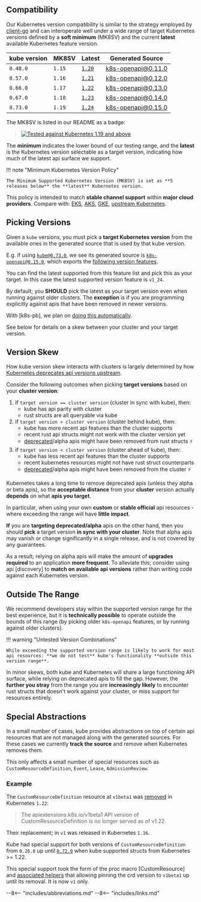 ## Compatibility

Our Kubernetes version compatibility is similar to the strategy employed by [client-go](https://github.com/kubernetes/client-go#compatibility-matrix) and can interoperate well under a wide range of target Kubernetes versions defined by a **soft minimum** (MK8SV) and  the current **latest** available Kubernetes feature version.

| kube version   | MK8SV   | Latest  | Generated Source  |
| -------------- | ------- | ------- | ----------------- |
| `0.48.0`       |  `1.15` | [`1.20`](https://kubernetes.io/blog/2020/12/08/kubernetes-1-20-release-announcement/) | [k8s-openapi@0.11.0](https://github.com/Arnavion/k8s-openapi/blob/master/CHANGELOG.md#v0110-2021-01-23) |
| `0.57.0`       |  `1.16` | [`1.21`](https://kubernetes.io/blog/2021/04/08/kubernetes-1-21-release-announcement/) | [k8s-openapi@0.12.0](https://github.com/Arnavion/k8s-openapi/blob/master/CHANGELOG.md#v0120-2021-06-15) |
| `0.66.0`       |  `1.17` | [`1.22`](https://kubernetes.io/blog/2021/08/04/kubernetes-1-22-release-announcement/) | [k8s-openapi@0.13.0](https://github.com/Arnavion/k8s-openapi/blob/master/CHANGELOG.md#v0131-2021-10-08) |
| `0.67.0`       |  `1.18` | [`1.23`](https://kubernetes.io/blog/2021/12/07/kubernetes-1-23-release-announcement/) | [k8s-openapi@0.14.0](https://github.com/Arnavion/k8s-openapi/blob/master/CHANGELOG.md#v0140-2022-01-23) |
| `0.73.0`       |  `1.19` | [`1.24`](https://kubernetes.io/blog/2022/05/03/kubernetes-1-24-release-announcement/) | [k8s-openapi@0.15.0](https://github.com/Arnavion/k8s-openapi/blob/master/CHANGELOG.md#v0150-2022-05-22) |

The MK8SV is listed in our README as a badge:

> [![Tested against Kubernetes 1.19 and above](https://img.shields.io/badge/MK8SV-1.19-326ce5.svg)](https://kube.rs/kubernetes-version)

The **minimum** indicates the lower bound of our testing range, and the **latest** is the Kubernetes version selectable as a target version, indicating how much of the latest api surface we support.

!!! note "Minimum Kubernetes Version Policy"

    The Minimum Supported Kubernetes Version (MK8SV) is set as **5 releases below** the **latest** Kubernetes version.

This policy is intended to match **stable channel support** within **major cloud providers**.
Compare with: [EKS](https://docs.aws.amazon.com/eks/latest/userguide/kubernetes-versions.html), [AKS](https://docs.microsoft.com/en-us/azure/aks/supported-kubernetes-versions?tabs=azure-cli#aks-kubernetes-release-calendar), [GKE](https://cloud.google.com/kubernetes-engine/docs/release-notes-stable), [upstream Kubernetes](https://endoflife.date/google-kubernetes-engine).

## Picking Versions

Given a `kube` versions, you must pick a **target Kubernetes version** from the available ones in the generated source that is used by that kube version.

E.g. if using [`kube@0.73.0`](https://docs.rs/kube/0.73.0/kube/), we see its generated source is [`k8s-openapi@0.15.0`](https://docs.rs/k8s-openapi/0.15.0/k8s_openapi/), which exports the [following version features](https://docs.rs/crate/k8s-openapi/0.15.0/features).

You can find the latest supported from this feature list and pick this as your target. In this case the latest supported version feature is `v1_24`.

By default; you **SHOULD** pick the latest as your target version even when running against older clusters. The **exception** is if you are programming explicitly against apis that have been removed in newer versions.

With [k8s-pb], we plan on [doing this automatically](https://github.com/kube-rs/k8s-pb/issues/10).

See below for details on a skew between your cluster and your target version.

## Version Skew

How kube version skew interacts with clusters is largely determined by how [Kubernetes deprecates api versions upstream](https://kubernetes.io/docs/reference/using-api/deprecation-policy/).

Consider the following outcomes when picking **target versions** based on your **cluster version**:

1. if `target version == cluster version` (cluster in sync with kube), then:
    * kube has api parity with cluster
    * rust structs are all queryable via kube
2. if `target version > cluster version` (cluster behind kube), then:
    * kube has more recent api features than the cluster supports
    * recent rust api structs might not work with the cluster version yet
    * [deprecated](https://kubernetes.io/docs/reference/using-api/deprecation-policy/)/alpha apis might have been removed from rust structs ⚡
3. if `target version < cluster version` (cluster ahead of kube), then:
    * kube has less recent api features than the cluster supports
    * recent kubernetes resources might not have rust struct counterparts
    * [deprecated](https://kubernetes.io/docs/reference/using-api/deprecation-policy/)/alpha apis might have been removed from the cluster ⚡

Kubernetes takes a long time to remove deprecated apis (unless they alpha or beta apis), so the **acceptable distance** from your **cluster** version actually **depends** on what **apis you target**.

In particular, when using your own **custom** or **stable official** api resources - where exceeding the range will have **little impact**.

**If** you are **targeting deprecated/alpha** apis on the other hand, then you should **pick** a target version **in sync with your cluster**. Note that alpha apis may vanish or change significantly in a single release, and is not covered by any guarantees.

As a result; relying on alpha apis will make the amount of **upgrades required** to an application **more frequent**. To alleviate this; consider using api [discovery] to **match on available api versions** rather than writing code against each Kubernetes version.

## Outside The Range

We recommend developers stay within the supported version range for the best experience, but it is **technically possible** to operate outside the bounds of this range (by picking older `k8s-openapi` features, or by running against older clusters).

!!! warning "Untested Version Combinations"

    While exceeding the supported version range is likely to work for most api resources: **we do not test** kube's functionality **outside this version range**.

In minor skews, both kube and Kubernetes will share a large functioning API surface, while relying on deprecated apis to fill the gap. However, the **further you stray** from the range you are **increasingly likely** to encounter rust structs that doesn't work against your cluster, or miss support for resources entirely.

## Special Abstractions

In a small number of cases, kube provides abstractions on top of certain api resources that are not managed along with the generated sources. For these cases we currently __track the source__ and remove when Kubernetes removes them.

This only affects a small number of special resources such as `CustomResourceDefinition`, `Event`, `Lease`, `AdmissionReview`.

### Example

The `CustomResourceDefinition` resource at `v1beta1` was [removed](https://kubernetes.io/docs/reference/using-api/deprecation-guide/) in Kubernetes `1.22`:

> The apiextensions.k8s.io/v1beta1 API version of CustomResourceDefinition is no longer served as of v1.22.

Their replacement; in `v1` was released in Kubernetes `1.16`.

Kube had special support for both versions of `CustomResourceDefinition` from `0.26.0` up until [`0.72.0`](https://github.com/kube-rs/kube-rs/releases/tag/0.72.0) when kube supported structs from Kubernetes >= 1.22.

This special support took the form of the proc macro [CustomResource] and [associated helpers](https://docs.rs/kube/latest/kube/core/crd/index.html) that allowing pinning the crd version to `v1beta1` up until its removal. It is now `v1` only.

--8<-- "includes/abbreviations.md"
--8<-- "includes/links.md"
